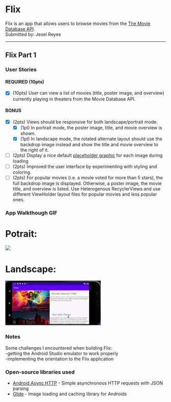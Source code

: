  # Flix
Flix is an app that allows users to browse movies from the [The Movie Database API](http://docs.themoviedb.apiary.io/#).<br>
Submitted by: Jesel Reyes

---

## Flix Part 1

### User Stories


#### REQUIRED (10pts)
- [x] (10pts) User can view a list of movies (title, poster image, and overview) currently playing in theaters from the Movie Database API.

#### BONUS
- [x] (2pts) Views should be responsive for both landscape/portrait mode.
   - [x] (1pt) In portrait mode, the poster image, title, and movie overview is shown.
   - [x] (1pt) In landscape mode, the rotated alternate layout should use the backdrop image instead and show the title and movie overview to the right of it.

- [ ] (2pts) Display a nice default [placeholder graphic](https://guides.codepath.org/android/Displaying-Images-with-the-Glide-Library#advanced-usage) for each image during loading
- [ ] (2pts) Improved the user interface by experimenting with styling and coloring.
- [ ] (2pts) For popular movies (i.e. a movie voted for more than 5 stars), the full backdrop image is displayed. Otherwise, a poster image, the movie title, and overview is listed. Use Heterogenous RecyclerViews and use different ViewHolder layout files for popular movies and less popular ones.

### App Walkthough GIF
# Potrait: <br>
<img src= "ezgif.com-gif-maker (3).gif" width=150><br>

# Landscape: <br>
<img src="ezgif.com-gif-maker (2).gif" width=300><br>

### Notes
Some challenges I encountered when building Flix:<br>
 -getting the Android Studio emulator to work properly<br>
 -implementing the orientation to the Flix application

### Open-source libraries used

- [Android Async HTTP](https://github.com/codepath/CPAsyncHttpClient) - Simple asynchronous HTTP requests with JSON parsing
- [Glide](https://github.com/bumptech/glide) - Image loading and caching library for Androids
